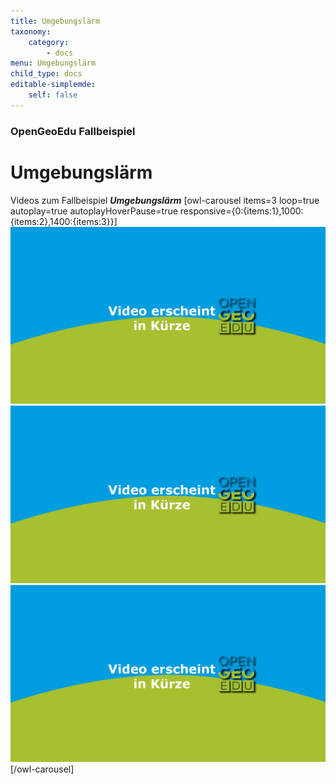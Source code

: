 ```yaml
---
title: Umgebungslärm
taxonomy:
    category:
        - docs
menu: Umgebungslärm
child_type: docs
editable-simplemde:
    self: false
---
```


### OpenGeoEdu Fallbeispiel

# Umgebungslärm

Videos zum Fallbeispiel ***Umgebungslärm***
[owl-carousel items=3 loop=true autoplay=true autoplayHoverPause=true responsive={0:{items:1},1000:{items:2},1400:{items:3}}]
[![](placeholder.png)]()
[![](placeholder.png)]()
[![](placeholder.png)]()
[/owl-carousel]
